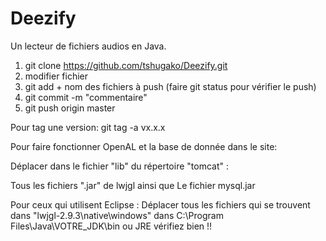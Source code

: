 # Deezify
Un lecteur de fichiers audios en Java.

1) git clone https://github.com/tshugako/Deezify.git
2) modifier fichier 
3) git add + nom des fichiers à push (faire git status pour vérifier le push)
4) git commit -m  "commentaire"
5) git push origin master

Pour tag une version: git tag -a vx.x.x

Pour faire fonctionner OpenAL et la base de donnée dans le site:

Déplacer dans le fichier "lib" du répertoire "tomcat" :

Tous les fichiers ".jar" de lwjgl ainsi que 
Le fichier mysql.jar 

Pour ceux qui utilisent Eclipse :
Déplacer tous les fichiers qui se trouvent dans "lwjgl-2.9.3\native\windows" 
dans C:\Program Files\Java\VOTRE_JDK\bin ou JRE vérifiez bien !!